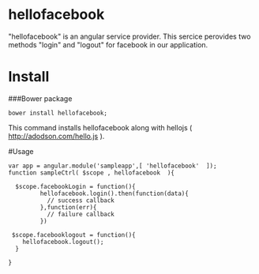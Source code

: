 hellofacebook
=============

 "hellofacebook" is an angular service provider.
 This sercice perovides two methods "login" and "logout" for facebook in our application.
 
 
Install
=============
###Bower package
```
bower install hellofacebook;
```
 This command installs hellofacebook along with hellojs ( http://adodson.com/hello.js ).


#Usage
```
var app = angular.module('sampleapp',[ 'hellofacebook'  ]);
function sampleCtrl( $scope , hellofacebook  ){

  $scope.facebookLogin = function(){
         hellofacebook.login().then(function(data){
           // success callback
         },function(err){
           // failure callback
         })

 $scope.facebooklogout = function(){
    hellofacebook.logout();
  }

}

```

